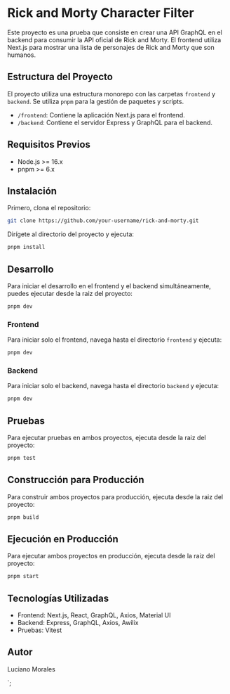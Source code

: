 # Rick and Morty Character Filter

Este proyecto es una prueba que consiste en crear una API GraphQL en el backend para consumir la API oficial de Rick and Morty. El frontend utiliza Next.js para mostrar una lista de personajes de Rick and Morty que son humanos.

## Estructura del Proyecto

El proyecto utiliza una estructura monorepo con las carpetas `frontend` y `backend`. Se utiliza `pnpm` para la gestión de paquetes y scripts.

- `/frontend`: Contiene la aplicación Next.js para el frontend.
- `/backend`: Contiene el servidor Express y GraphQL para el backend.

## Requisitos Previos

- Node.js >= 16.x
- pnpm >= 6.x

## Instalación

Primero, clona el repositorio:

```bash
git clone https://github.com/your-username/rick-and-morty.git
```

Dirígete al directorio del proyecto y ejecuta:

```bash
pnpm install
```

## Desarrollo

Para iniciar el desarrollo en el frontend y el backend simultáneamente, puedes ejecutar desde la raiz del proyecto:

```bash
pnpm dev
```

### Frontend

Para iniciar solo el frontend, navega hasta el directorio `frontend` y ejecuta:

```bash
pnpm dev
```

### Backend

Para iniciar solo el backend, navega hasta el directorio `backend` y ejecuta:

```bash
pnpm dev
```

## Pruebas

Para ejecutar pruebas en ambos proyectos, ejecuta desde la raiz del proyecto:

```bash
pnpm test
```

## Construcción para Producción

Para construir ambos proyectos para producción, ejecuta desde la raiz del proyecto:

```bash
pnpm build
```

## Ejecución en Producción

Para ejecutar ambos proyectos en producción, ejecuta desde la raiz del proyecto:

```bash
pnpm start
```

## Tecnologías Utilizadas

- Frontend: Next.js, React, GraphQL, Axios, Material UI
- Backend: Express, GraphQL, Axios, Awilix
- Pruebas: Vitest

## Autor

Luciano Morales

`;